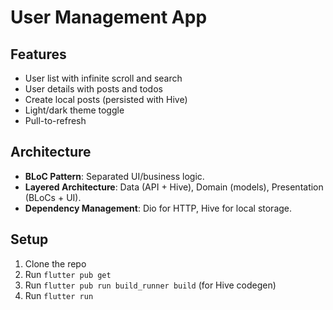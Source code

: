 # User Management App

## Features
- User list with infinite scroll and search
- User details with posts and todos
- Create local posts (persisted with Hive)
- Light/dark theme toggle
- Pull-to-refresh

## Architecture
- **BLoC Pattern**: Separated UI/business logic.
- **Layered Architecture**: Data (API + Hive), Domain (models), Presentation (BLoCs + UI).
- **Dependency Management**: Dio for HTTP, Hive for local storage.

## Setup
1. Clone the repo
2. Run `flutter pub get`
3. Run `flutter pub run build_runner build` (for Hive codegen)
4. Run `flutter run`
